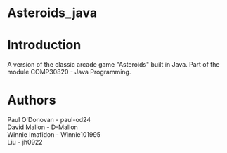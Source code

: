 # Asteroids_java
# Introduction
A version of the classic arcade game "Asteroids" built in Java. Part of the module COMP30820 - Java Programming.


# Authors
Paul O'Donovan - paul-od24 <br>
David Mallon - D-Mallon <br>
Winnie Imafidon - Winnie101995 <br>
Liu - jh0922

